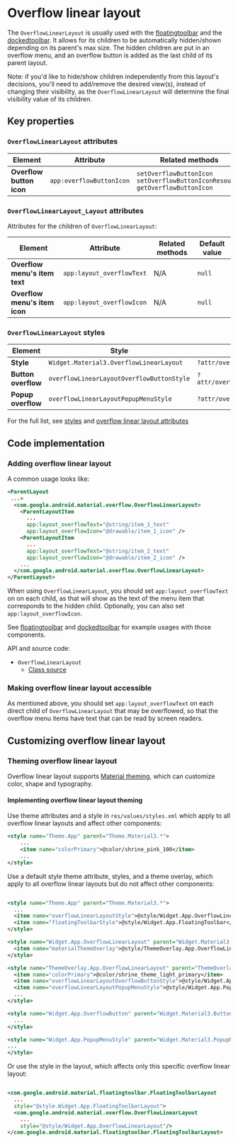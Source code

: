 <!--docs:
title: "Overflow linear layout"
layout: detail
section: components
excerpt:  "The overflow linear layout is usually used with the FloatingToolbar and DockedToolbar."
iconId: overflow
path: /catalog/overflow-linear-layout/
-->

# Overflow linear layout

The `OverflowLinearLayout` is usually used with the
[floatingtoolbar](FloatingToolbar.md) and the [dockedtoolbar](DockedToolbar.md).
It allows for its children to be automatically hidden/shown depending on its
parent's max size. The hidden children are put in an overflow menu, and an
overflow button is added as the last child of its parent layout.

Note: if you'd like to hide/show children independently from this layout's
decisions, you'll need to add/remove the desired view(s), instead of changing
their visibility, as the `OverflowLinearLayout` will determine the final
visibility value of its children.

## Key properties

### `OverflowLinearLayout` attributes

Element                  | Attribute                | Related methods                                                                         | Default value
------------------------ | ------------------------ | --------------------------------------------------------------------------------------- | -------------
**Overflow button icon** | `app:overflowButtonIcon` | `setOverflowButtonIcon`<br/>`setOverflowButtonIconResource`<br/>`getOverflowButtonIcon` | `@drawable/abc_ic_menu_overflow_material`

### `OverflowLinearLayout_Layout` attributes

Attributes for the children of `OverflowLinearLayout`:

| Element     | Attribute                 | Related methods | Default value |
| ----------- | ------------------------- | --------------- | ------------- |
| **Overflow menu's item text**      | `app:layout_overflowText` | N/A             | `null`        |
| **Overflow menu's item icon** | `app:layout_overflowIcon` | N/A             | `null`        |

### `OverflowLinearLayout` styles

Element             | Style                                     | Theme attribute
------------------- | ----------------------------------------- | ---------------
**Style**           | `Widget.Material3.OverflowLinearLayout`   | `?attr/overflowLinearLayoutStyle`
**Button overflow** | `overflowLinearLayoutOverflowButtonStyle` | `?attr/overflowLinearLayoutOverflowButtonStyle`
**Popup overflow**  | `overflowLinearLayoutPopupMenuStyle`      | `?attr/overflowLinearLayoutPopupMenuStyle`

For the full list, see
[styles](https://github.com/material-components/material-components-android/tree/master/lib/java/com/google/android/material/overflow/res/values/styles.xml)
and
[overflow linear layout attributes](https://github.com/material-components/material-components-android/tree/master/lib/java/com/google/android/material/overflow/res/values/attrs.xml)

## Code implementation

### Adding overflow linear layout

A common usage looks like:

```xml
<ParentLayout
 ...>
  <com.google.android.material.overflow.OverflowLinearLayout>
    <ParentLayoutItem
      ...
      app:layout_overflowText="@string/item_1_text"
      app:layout_overflowIcon="@drawable/item_1_icon" />
    <ParentLayoutItem
      ...
      app:layout_overflowText="@string/item_2_text"
      app:layout_overflowIcon="@drawable/item_2_icon" />
    ...
  </com.google.android.material.overflow.OverflowLinearLayout>
</ParentLayout>
```

When using `OverflowLinearLayout`, you should set `app:layout_overflowText` on
on each child, as that will show as the text of the menu item that corresponds
to the hidden child. Optionally, you can also set `app:layout_overflowIcon`.

See [floatingtoolbar](FloatingToolbar.md) and [dockedtoolbar](DockedToolbar.md)
for example usages with those components.

API and source code:

*   `OverflowLinearLayout`
    *   [Class source](https://github.com/material-components/material-components-android/tree/master/lib/java/com/google/android/material/overflow/OverflowLinearLayout.java)

### Making overflow linear layout accessible

As mentioned above, you should set `app:layout_overflowText` on each direct
child of `OverflowLinearLayout` that may be overflowed, so that the overflow
menu items have text that can be read by screen readers.

## Customizing overflow linear layout

### Theming overflow linear layout

Overflow linear layout supports
[Material theming](https://m3.material.io/foundations/customization), which can
customize color, shape and typography.

#### Implementing overflow linear layout theming

Use theme attributes and a style in `res/values/styles.xml` which apply to all
overflow linear layouts and affect other components:

```xml
<style name="Theme.App" parent="Theme.Material3.*">
    ...
    <item name="colorPrimary">@color/shrine_pink_100</item>
    ...
</style>
```

Use a default style theme attribute, styles, and a theme overlay, which apply to
all overflow linear layouts but do not affect other components:

```xml

<style name="Theme.App" parent="Theme.Material3.*">
  ...
  <item name="overflowLinearLayoutStyle">@style/Widget.App.OverflowLinearLayout</item>
  <item name="floatingToolbarStyle">@style/Widget.App.FloatingToolbar</item>
</style>

<style name="Widget.App.OverflowLinearLayout" parent="Widget.Material3.OverflowLinearLayout">
  <item name="materialThemeOverlay">@style/ThemeOverlay.App.OverflowLinearLayout</item>
</style>

<style name="ThemeOverlay.App.OverflowLinearLayout" parent="ThemeOverlay.Material3.OverflowLinearLayout">
  <item name="colorPrimary">@color/shrine_theme_light_primary</item>
  <item name="overflowLinearLayoutOverflowButtonStyle">@style/Widget.App.OverflowButton</item>
  <item name="overflowLinearLayoutPopupMenuStyle">@style/Widget.App.PopupMenuStyle</item>
  ...
</style>

<style name="Widget.App.OverflowButton" parent="Widget.Material3.Button.IconButton">
  ...
</style>

<style name="Widget.App.PopupMenuStyle" parent="Widget.Material3.PopupMenuStyle">
...
</style>
```

Or use the style in the layout, which affects only this specific overflow linear
layout:

```xml

<com.google.android.material.floatingtoolbar.FloatingToolbarLayout
  ...
  style="@style.Widget.App.FloatingToolbarLayout">
  <com.google.android.material.overflow.OverflowLinearLayout
    ...
    style="@style/Widget.App.OverflowLinearLayout"/>
</com.google.android.material.floatingtoolbar.FloatingToolbarLayout>
```
